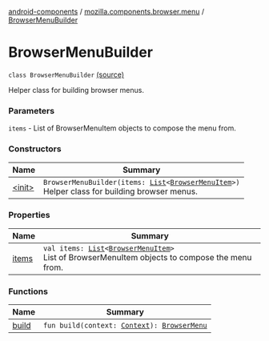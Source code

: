 [android-components](../../index.md) / [mozilla.components.browser.menu](../index.md) / [BrowserMenuBuilder](./index.md)

# BrowserMenuBuilder

`class BrowserMenuBuilder` [(source)](https://github.com/mozilla-mobile/android-components/blob/master/components/browser/menu/src/main/java/mozilla/components/browser/menu/BrowserMenuBuilder.kt#L14)

Helper class for building browser menus.

### Parameters

`items` - List of BrowserMenuItem objects to compose the menu from.

### Constructors

| Name | Summary |
|---|---|
| [&lt;init&gt;](-init-.md) | `BrowserMenuBuilder(items: `[`List`](https://kotlinlang.org/api/latest/jvm/stdlib/kotlin.collections/-list/index.html)`<`[`BrowserMenuItem`](../-browser-menu-item/index.md)`>)`<br>Helper class for building browser menus. |

### Properties

| Name | Summary |
|---|---|
| [items](items.md) | `val items: `[`List`](https://kotlinlang.org/api/latest/jvm/stdlib/kotlin.collections/-list/index.html)`<`[`BrowserMenuItem`](../-browser-menu-item/index.md)`>`<br>List of BrowserMenuItem objects to compose the menu from. |

### Functions

| Name | Summary |
|---|---|
| [build](build.md) | `fun build(context: `[`Context`](https://developer.android.com/reference/android/content/Context.html)`): `[`BrowserMenu`](../-browser-menu/index.md) |
